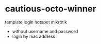 # cautious-octo-winner

template login hotspot mikrotik
- without username and password
- login by mac address
